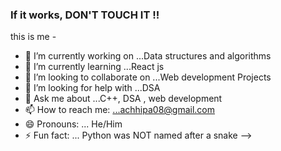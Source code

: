 ### If it works, DON'T TOUCH IT !!



this is me - 

- 🔭 I’m currently working on ...Data structures and algorithms
- 🌱 I’m currently learning ...React js
- 👯 I’m looking to collaborate on ...Web development Projects
- 🤔 I’m looking for help with ...DSA
- 💬 Ask me about ...C++, DSA , web development
- 📫 How to reach me: ...achhipa08@gmail.com
- 😄 Pronouns: ... He/Him
- ⚡ Fun fact: ...  Python was NOT named after a snake
-->
